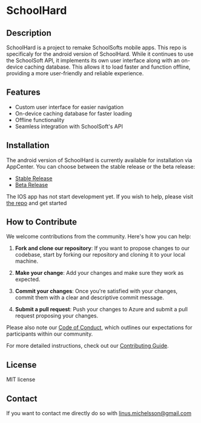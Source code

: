 # SchoolHard

## Description
SchoolHard is a project to remake SchoolSofts mobile apps. This repo is specificaly for the android version of SchoolHard. While it continues to use the SchoolSoft API, it implements its own user interface along with an on-device caching database. This allows it to load faster and function offline, providing a more user-friendly and reliable experience.

## Features
* Custom user interface for easier navigation
* On-device caching database for faster loading
* Offline functionality
* Seamless integration with SchoolSoft's API

## Installation
The android version of SchoolHard is currently available for installation via AppCenter. You can choose between the stable release or the beta release:

- [Stable Release](https://install.appcenter.ms/orgs/sq8/apps/schoolhard/distribution_groups/stable)
- [Beta Release](https://install.appcenter.ms/orgs/sq8/apps/schoolhard/distribution_groups/beta)

The IOS app has not start development yet. If you wish to help, please visit [the repo](https://github.com/Square-face/SchoolHard-IOS) and get started

## How to Contribute

We welcome contributions from the community. Here's how you can help:

1. **Fork and clone our repository**: If you want to propose changes to our codebase, start by forking our repository and cloning it to your local machine.

2. **Make your change**: Add your changes and make sure they work as expected.

3. **Commit your changes**: Once you're satisfied with your changes, commit them with a clear and descriptive commit message.

4. **Submit a pull request**: Push your changes to Azure and submit a pull request proposing your changes.

Please also note our [Code of Conduct](CODE_OF_CONDUCT.md), which outlines our expectations for participants within our community.

For more detailed instructions, check out our [Contributing Guide](CONTRIBUTING.md).

## License
MIT license

## Contact
If you want to contact me directly do so with linus.michelsson@gmail.com

